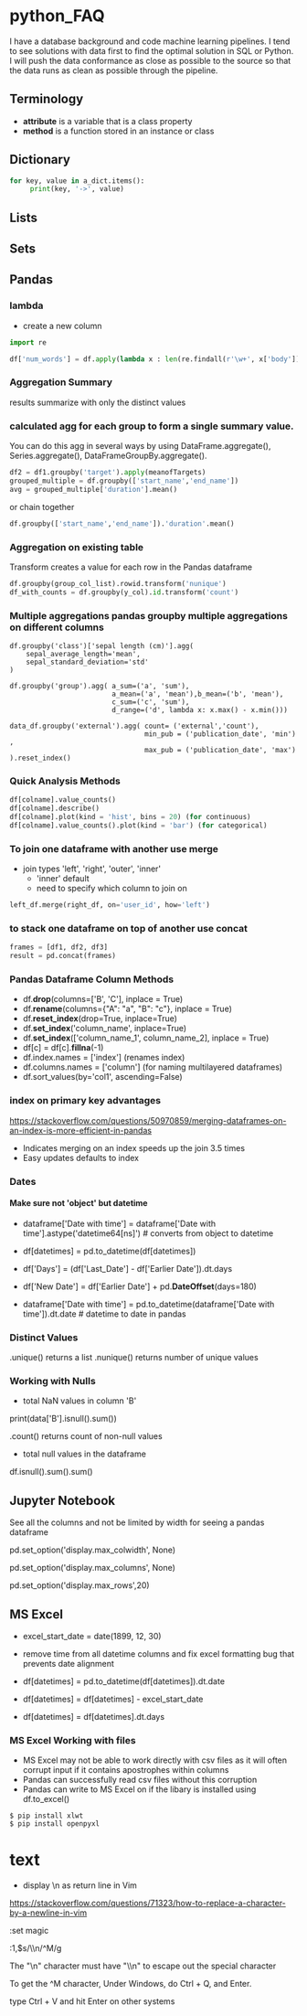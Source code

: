 # python_FAQ

I have a database background and code machine learning pipelines. I tend to see solutions with data first to find the optimal solution in SQL or Python. I will push the data conformance as close as possible to the source so that the data runs as clean as possible through the pipeline.

## Terminology

- **attribute** is a variable that is a class property
- **method** is a function stored in an instance or class 

## Dictionary

```python
for key, value in a_dict.items():
     print(key, '->', value)
```

## Lists

## Sets

## Pandas

### lambda

- create a new column

```python
import re

df['num_words'] = df.apply(lambda x : len(re.findall(r'\w+', x['body'])),axis=1)
```

### Aggregation Summary

results summarize with only the distinct values 

### calculated agg for each group to form a single summary value. 

You can do this agg in several ways by using DataFrame.aggregate(), Series.aggregate(), DataFrameGroupBy.aggregate().

```python
df2 = df1.groupby('target').apply(meanofTargets)
grouped_multiple = df.groupby(['start_name','end_name'])
avg = grouped_multiple['duration'].mean()
```

or chain together

```python
df.groupby(['start_name','end_name']).'duration'.mean()
```

### Aggregation on existing table 

Transform creates a value for each row in the Pandas dataframe

```python
df.groupby(group_col_list).rowid.transform('nunique')
df_with_counts = df.groupby(y_col).id.transform('count')
```

### Multiple aggregations pandas groupby multiple aggregations on different columns

```pythong
df.groupby('class')['sepal length (cm)'].agg(
    sepal_average_length='mean',
    sepal_standard_deviation='std'
)

df.groupby('group').agg( a_sum=('a', 'sum'),
                         a_mean=('a', 'mean'),b_mean=('b', 'mean'),
                         c_sum=('c', 'sum'),
                         d_range=('d', lambda x: x.max() - x.min()))

data_df.groupby('external').agg( count= ('external','count'),
                                 min_pub = ('publication_date', 'min') ,
                                 max_pub = ('publication_date', 'max') ).reset_index()
```

### Quick Analysis Methods

```python
df[colname].value_counts()
df[colname].describe()
df[colname].plot(kind = 'hist', bins = 20) (for continuous)
df[colname].value_counts().plot(kind = 'bar') (for categorical)
```

### To join one dataframe with another use merge

- join types 'left', 'right', 'outer', 'inner'
     - 'inner' default
     - need to specify which column to join on

```python
left_df.merge(right_df, on='user_id', how='left') 
```

### to stack one dataframe on top of another use concat

```python
frames = [df1, df2, df3]
result = pd.concat(frames)
```

### Pandas Dataframe Column Methods

- df.**drop**(columns=['B', 'C'], inplace = True)
- df.**rename**(columns={"A": "a", "B": "c"}, inplace = True)
- df.**reset_index**(drop=True, inplace=True)
- df.**set_index**('column_name', inplace=True)
- df.**set_index**(['column_name_1', column_name_2], inplace = True)
- df[c] = df[c].**fillna**(-1)
- df.index.names = ['index']  (renames index)
- df.columns.names = ['column'] (for naming multilayered dataframes)
- df.sort_values(by='col1', ascending=False)

### index on primary key advantages

https://stackoverflow.com/questions/50970859/merging-dataframes-on-an-index-is-more-efficient-in-pandas

- Indicates merging on an index speeds up the join 3.5 times
- Easy updates defaults to index

### Dates

#### Make sure not 'object' but datetime

- dataframe['Date with time'] = dataframe['Date with time'].astype('datetime64[ns]') # converts from object to datetime

- df[datetimes] = pd.to_datetime(df[datetimes])
- df['Days'] = (df['Last_Date'] - df['Earlier Date']).dt.days
- df['New Date'] =  df['Earlier Date'] + pd.**DateOffset**(days=180)
- dataframe['Date with time'] = pd.to_datetime(dataframe['Date with time']).dt.date  # datetime to date in pandas

### Distinct Values

.unique() returns a list
.nunique() returns number of unique values

### Working with Nulls

- total NaN values in column 'B'

print(data['B'].isnull().sum())

.count() returns count of non-null values

- total null values in the dataframe

df.isnull().sum().sum()

## Jupyter Notebook

See all the columns and not be limited by width for seeing a pandas dataframe

pd.set_option('display.max_colwidth', None)

pd.set_option('display.max_columns', None)

pd.set_option('display.max_rows',20)

## MS Excel 

- excel_start_date = date(1899, 12, 30)

- remove time from all datetime columns and fix excel formatting bug that prevents date alignment
    
- df[datetimes] = pd.to_datetime(df[datetimes]).dt.date
- df[datetimes] = df[datetimes] - excel_start_date
- df[datetimes] = df[datetimes].dt.days

### MS Excel Working with files

- MS Excel may not be able to work directly with csv files as it will often corrupt input if it contains apostrophes within columns
- Pandas can successfully read csv files without this corruption
- Pandas can write to MS Excel on if the libary is installed using df.to_excel()

```
$ pip install xlwt
$ pip install openpyxl
```
   
# text

- display \n as return line in Vim

https://stackoverflow.com/questions/71323/how-to-replace-a-character-by-a-newline-in-vim

:set magic

:1,$s/\\\n/^M/g

The "\n" character must have "\\\n" to escape out the special character

To get the ^M character, Under Windows, do Ctrl + Q, and Enter.

type Ctrl + V and hit Enter on other systems

